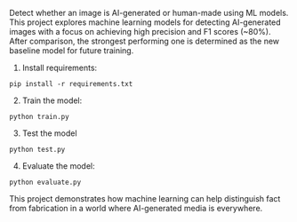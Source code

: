 Detect whether an image is AI-generated or human-made using ML models. 
This project explores machine learning models for detecting AI-generated images with a focus on achieving high precision and F1 scores (~80%).
After comparison, the strongest performing one is determined as the new baseline model for future training.

1. Install requirements:
```
pip install -r requirements.txt
```

2. Train the model:
```
python train.py
```

3. Test the model
```
python test.py
```

4. Evaluate the model:
```
python evaluate.py
```

This project demonstrates how machine learning can help distinguish fact from fabrication in a world where AI-generated media is everywhere.
